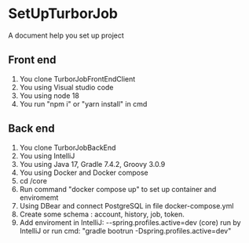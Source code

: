 # SetUpTurborJob
A document help you set up project

## Front end
  1. You clone TurborJobFrontEndClient
  2. You using Visual studio code
  3. You using node 18
  4. You run "npm i" or "yarn install" in cmd

## Back end
 1. You clone TurborJobBackEnd
 2. You using IntelliJ
 3. You using Java 17, Gradle 7.4.2, Groovy 3.0.9
 4. You using Docker and Docker compose
 5. cd /core
 6. Run command "docker compose up" to set up container and enviromemt
 7. Using DBear and connect PostgreSQL in file docker-compose.yml
 8. Create some schema : account, history, job, token.
 9. Add enviroment in IntelliJ: --spring.profiles.active=dev (core) run by IntelliJ or run cmd: "gradle bootrun -Dspring.profiles.active=dev"

